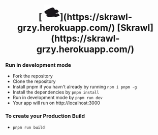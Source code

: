 <h1 align="center"> [ <img width=50 src="https://github.com/GreaZeY/skrawl/raw/main/public/skrawl.png" alt="Hi" />](https://skrawl-grzy.herokuapp.com/) [Skrawl](https://skrawl-grzy.herokuapp.com/) </h1>


### Run in development mode
* Fork the repository
* Clone the repository
* Install pnpm if you havn't already by running `npm i pnpm -g`
* Install the dependencies by `pnpm install`
* Run in development mode by `pnpm run dev`
* Your app will run on http://localhost:3000

### To create your Production Build
*  `pnpm run build`










